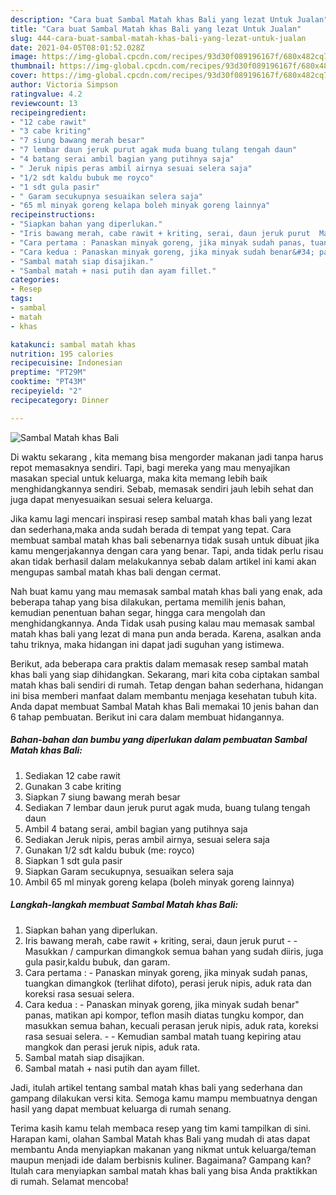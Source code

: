 ```yaml
---
description: "Cara buat Sambal Matah khas Bali yang lezat Untuk Jualan"
title: "Cara buat Sambal Matah khas Bali yang lezat Untuk Jualan"
slug: 444-cara-buat-sambal-matah-khas-bali-yang-lezat-untuk-jualan
date: 2021-04-05T08:01:52.028Z
image: https://img-global.cpcdn.com/recipes/93d30f089196167f/680x482cq70/sambal-matah-khas-bali-foto-resep-utama.jpg
thumbnail: https://img-global.cpcdn.com/recipes/93d30f089196167f/680x482cq70/sambal-matah-khas-bali-foto-resep-utama.jpg
cover: https://img-global.cpcdn.com/recipes/93d30f089196167f/680x482cq70/sambal-matah-khas-bali-foto-resep-utama.jpg
author: Victoria Simpson
ratingvalue: 4.2
reviewcount: 13
recipeingredient:
- "12 cabe rawit"
- "3 cabe kriting"
- "7 siung bawang merah besar"
- "7 lembar daun jeruk purut agak muda buang tulang tengah daun"
- "4 batang serai ambil bagian yang putihnya saja"
- " Jeruk nipis peras ambil airnya sesuai selera saja"
- "1/2 sdt kaldu bubuk me royco"
- "1 sdt gula pasir"
- " Garam secukupnya sesuaikan selera saja"
- "65 ml minyak goreng kelapa boleh minyak goreng lainnya"
recipeinstructions:
- "Siapkan bahan yang diperlukan."
- "Iris bawang merah, cabe rawit + kriting, serai, daun jeruk purut  Masukkan / campurkan dimangkok semua bahan yang sudah diiris, juga gula pasir,kaldu bubuk, dan garam."
- "Cara pertama : Panaskan minyak goreng, jika minyak sudah panas, tuangkan dimangkok (terlihat difoto), perasi jeruk nipis, aduk rata dan koreksi rasa sesuai selera."
- "Cara kedua : Panaskan minyak goreng, jika minyak sudah benar&#34; panas, matikan api kompor, teflon masih diatas tungku kompor, dan masukkan semua bahan, kecuali perasan jeruk nipis, aduk rata, koreksi rasa sesuai selera.  Kemudian sambal matah tuang kepiring atau mangkok dan perasi jeruk nipis, aduk rata."
- "Sambal matah siap disajikan."
- "Sambal matah + nasi putih dan ayam fillet."
categories:
- Resep
tags:
- sambal
- matah
- khas

katakunci: sambal matah khas 
nutrition: 195 calories
recipecuisine: Indonesian
preptime: "PT29M"
cooktime: "PT43M"
recipeyield: "2"
recipecategory: Dinner

---
```



![Sambal Matah khas Bali](https://img-global.cpcdn.com/recipes/93d30f089196167f/680x482cq70/sambal-matah-khas-bali-foto-resep-utama.jpg)

Di waktu  sekarang , kita memang bisa mengorder makanan jadi tanpa harus repot memasaknya sendiri. Tapi, bagi mereka yang mau menyajikan masakan special untuk keluarga, maka kita memang lebih baik menghidangkannya sendiri. Sebab, memasak sendiri jauh lebih sehat dan juga dapat menyesuaikan sesuai selera keluarga.

Jika kamu lagi mencari inspirasi resep sambal matah khas bali yang lezat dan sederhana,maka anda sudah berada di tempat yang tepat. Cara membuat sambal matah khas bali  sebenarnya tidak susah untuk dibuat jika kamu mengerjakannya dengan cara yang benar. Tapi, anda tidak perlu risau akan tidak berhasil dalam melakukannya 
sebab dalam artikel ini kami akan mengupas sambal matah khas bali dengan cermat.  



Nah buat kamu yang mau memasak sambal matah khas bali yang enak, ada beberapa tahap yang bisa dilakukan, pertama memilih jenis bahan, kemudian penentuan bahan segar, hingga cara mengolah dan menghidangkannya. Anda Tidak usah pusing kalau mau memasak sambal matah khas bali yang lezat di mana pun anda berada. Karena, asalkan anda  tahu triknya, maka hidangan ini dapat jadi suguhan yang istimewa.

Berikut, ada beberapa cara praktis  dalam memasak resep sambal matah khas bali yang siap dihidangkan. Sekarang, mari kita coba ciptakan sambal matah khas bali sendiri di rumah. Tetap dengan bahan sederhana, hidangan ini bisa memberi manfaat dalam membantu menjaga kesehatan tubuh kita. Anda dapat membuat Sambal Matah khas Bali memakai 10 jenis bahan dan 6 tahap pembuatan. Berikut ini cara dalam membuat hidangannya.

<!--inarticleads1-->

##### Bahan-bahan dan bumbu yang diperlukan dalam pembuatan Sambal Matah khas Bali:

1. Sediakan 12 cabe rawit
1. Gunakan 3 cabe kriting
1. Siapkan 7 siung bawang merah besar
1. Sediakan 7 lembar daun jeruk purut agak muda, buang tulang tengah daun
1. Ambil 4 batang serai, ambil bagian yang putihnya saja
1. Sediakan  Jeruk nipis, peras ambil airnya, sesuai selera saja
1. Gunakan 1/2 sdt kaldu bubuk (me: royco)
1. Siapkan 1 sdt gula pasir
1. Siapkan  Garam secukupnya, sesuaikan selera saja
1. Ambil 65 ml minyak goreng kelapa (boleh minyak goreng lainnya)




<!--inarticleads2-->

##### Langkah-langkah membuat Sambal Matah khas Bali:

1. Siapkan bahan yang diperlukan.
1. Iris bawang merah, cabe rawit + kriting, serai, daun jeruk purut -  - Masukkan / campurkan dimangkok semua bahan yang sudah diiris, juga gula pasir,kaldu bubuk, dan garam.
1. Cara pertama : - Panaskan minyak goreng, jika minyak sudah panas, tuangkan dimangkok (terlihat difoto), perasi jeruk nipis, aduk rata dan koreksi rasa sesuai selera.
1. Cara kedua : - Panaskan minyak goreng, jika minyak sudah benar&#34; panas, matikan api kompor, teflon masih diatas tungku kompor, dan masukkan semua bahan, kecuali perasan jeruk nipis, aduk rata, koreksi rasa sesuai selera. -  - Kemudian sambal matah tuang kepiring atau mangkok dan perasi jeruk nipis, aduk rata.
1. Sambal matah siap disajikan.
1. Sambal matah + nasi putih dan ayam fillet.




Jadi, itulah artikel tentang  sambal matah khas bali  yang sederhana dan gampang dilakukan versi kita. Semoga kamu mampu membuatnya dengan hasil yang dapat membuat keluarga di rumah senang. 

Terima kasih kamu telah membaca resep yang tim kami tampilkan di sini. Harapan kami, olahan  Sambal Matah khas Bali yang mudah di atas dapat membantu Anda menyiapkan makanan yang nikmat untuk keluarga/teman maupun menjadi ide dalam berbisnis kuliner. Bagaimana? Gampang kan? Itulah cara menyiapkan sambal matah khas bali yang bisa Anda praktikkan di rumah. Selamat mencoba!

